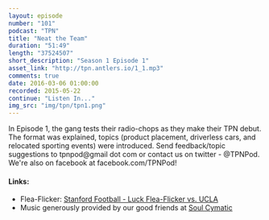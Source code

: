 ```yaml
---
layout: episode
number: "101"
podcast: "TPN"
title: "Neat the Team"
duration: "51:49"
length: "37524507"
short_description: "Season 1 Episode 1"
asset_link: "http://tpn.antlers.io/1_1.mp3"
comments: true
date: 2016-03-06 01:00:00
recorded: 2015-05-22
continue: "Listen In..."
img_src: "img/tpn/tpn1.png"
---
```


In Episode 1, the gang tests their radio-chops as they make their TPN debut. The format was explained, topics (product placement, driverless cars, and relocated sporting events) were introduced. Send feedback/topic suggestions to tpnpod@gmail dot com or contact us on twitter - @TPNPod. We're also on facebook at facebook.com/TPNPod!

#### Links:
* Flea-Flicker: [Stanford Football - Luck Flea-Flicker vs. UCLA](https://www.youtube.com/watch?v=ik-LNTMYn50)
* Music generously provided by our good friends at [Soul Cymatic](https://soundcloud.com/soul-cymatic)